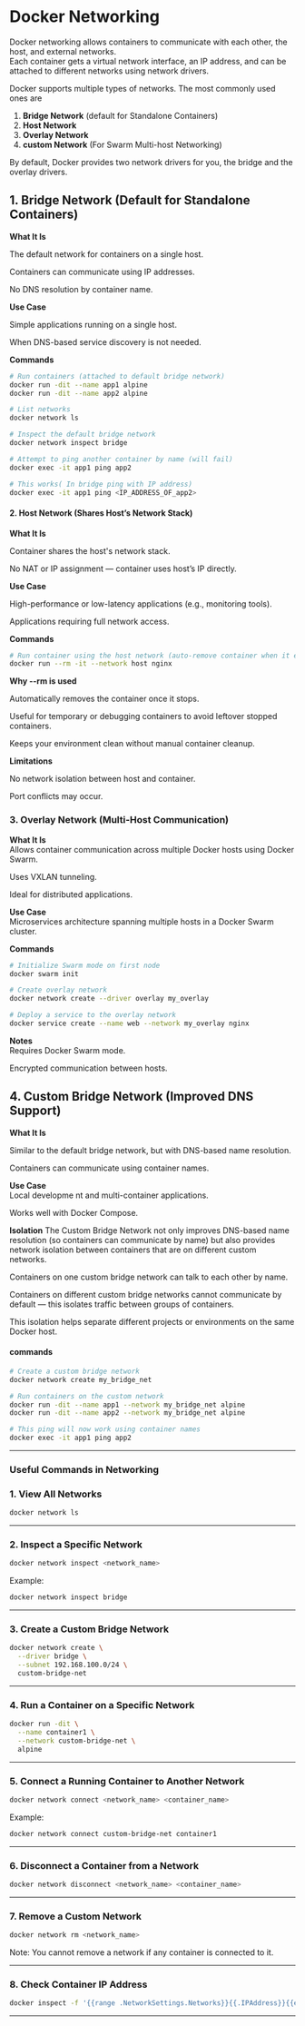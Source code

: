 # Docker Networking 

Docker networking allows containers to communicate with each other, the host, and external networks.   
Each container gets a virtual network interface, an IP address, and can be attached to different networks using network drivers.

Docker supports multiple types of networks. The most commonly used ones are
1) **Bridge Network**  (default for Standalone Containers)
2) **Host Network**
3) **Overlay Network**
4) **custom Network** (For Swarm Multi-host Networking)

By default, Docker provides two network drivers for you, the bridge and the overlay drivers.

## 1. Bridge Network (Default for Standalone Containers)

**What It Is**

The default network for containers on a single host.

Containers can communicate using IP addresses.

No DNS resolution by container name.

**Use Case**

Simple applications running on a single host.

When DNS-based service discovery is not needed.

**Commands**
```bash
# Run containers (attached to default bridge network)
docker run -dit --name app1 alpine
docker run -dit --name app2 alpine

# List networks
docker network ls

# Inspect the default bridge network
docker network inspect bridge

# Attempt to ping another container by name (will fail)
docker exec -it app1 ping app2

# This works( In bridge ping with IP address)
docker exec -it app1 ping <IP_ADDRESS_OF_app2>

```

#### 2. Host Network (Shares Host’s Network Stack)
**What It Is**

Container shares the host's network stack.

No NAT or IP assignment — container uses host’s IP directly.

**Use Case**

High-performance or low-latency applications (e.g., monitoring tools).

Applications requiring full network access.

**Commands**
```bash
# Run container using the host network (auto-remove container when it exits)
docker run --rm -it --network host nginx
```
**Why --rm is used**

Automatically removes the container once it stops.

Useful for temporary or debugging containers to avoid leftover stopped containers.

Keeps your environment clean without manual container cleanup.

**Limitations**  

No network isolation between host and container.

Port conflicts may occur.

### 3. Overlay Network (Multi-Host Communication)

**What It Is**  
Allows container communication across multiple Docker hosts using Docker Swarm.

Uses VXLAN tunneling.

Ideal for distributed applications.

**Use Case**  
Microservices architecture spanning multiple hosts in a Docker Swarm cluster.

**Commands**  
```bash
# Initialize Swarm mode on first node
docker swarm init

# Create overlay network
docker network create --driver overlay my_overlay

# Deploy a service to the overlay network
docker service create --name web --network my_overlay nginx
```

**Notes**  
Requires Docker Swarm mode.

Encrypted communication between hosts.

##  4. Custom Bridge Network (Improved DNS Support)
**What It Is**

Similar to the default bridge network, but with DNS-based name resolution.

Containers can communicate using container names.

**Use Case**  
Local developme
nt and multi-container applications.

Works well with Docker Compose.

**Isolation**
The Custom Bridge Network not only improves DNS-based name resolution (so containers can communicate by name) but also provides network isolation between containers that are on different custom networks.

Containers on one custom bridge network can talk to each other by name.

Containers on different custom bridge networks cannot communicate by default — this isolates traffic between groups of containers.

This isolation helps separate different projects or environments on the same Docker host.
#### commands 
```bash
# Create a custom bridge network
docker network create my_bridge_net

# Run containers on the custom network
docker run -dit --name app1 --network my_bridge_net alpine
docker run -dit --name app2 --network my_bridge_net alpine

# This ping will now work using container names
docker exec -it app1 ping app2
```
---

### Useful Commands in Networking 

### 1. **View All Networks**

```bash
docker network ls
```

---

### 2. **Inspect a Specific Network**

```bash
docker network inspect <network_name>
```

Example:

```bash
docker network inspect bridge
```

---

### 3. **Create a Custom Bridge Network**

```bash
docker network create \
  --driver bridge \
  --subnet 192.168.100.0/24 \
  custom-bridge-net
```

---

### 4. **Run a Container on a Specific Network**

```bash
docker run -dit \
  --name container1 \
  --network custom-bridge-net \
  alpine
```

---

### 5. **Connect a Running Container to Another Network**

```bash
docker network connect <network_name> <container_name>
```

Example:

```bash
docker network connect custom-bridge-net container1
```

---

### 6. **Disconnect a Container from a Network**

```bash
docker network disconnect <network_name> <container_name>
```

---

### 7. **Remove a Custom Network**

```bash
docker network rm <network_name>
```

Note: You cannot remove a network if any container is connected to it.

---

### 8. **Check Container IP Address**

```bash
docker inspect -f '{{range .NetworkSettings.Networks}}{{.IPAddress}}{{end}}' <container_name>
```

---


